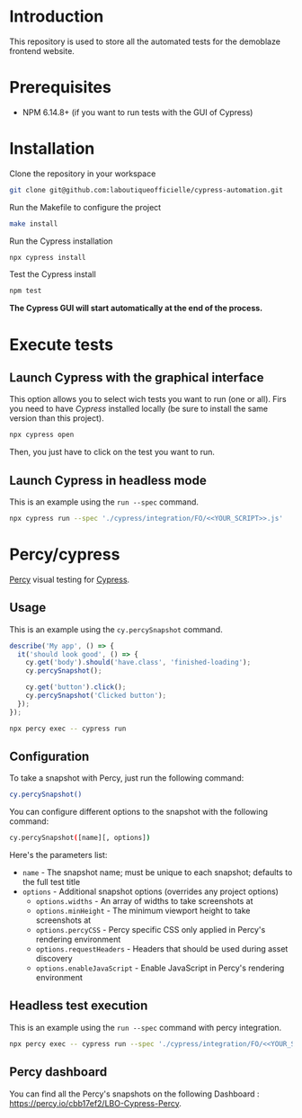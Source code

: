 # Introduction
This repository is used to store all the automated tests for the demoblaze frontend website.

# Prerequisites
- NPM 6.14.8+ (if you want to run tests with the GUI of Cypress)

# Installation
Clone the repository in your workspace
```bash
git clone git@github.com:laboutiqueofficielle/cypress-automation.git
```
Run the Makefile to configure the project
```bash
make install
```
Run the Cypress installation
```bash
npx cypress install
```
Test the Cypress install
```bash
npm test
````

**The Cypress GUI will start automatically at the end of the process.**

# Execute tests
## Launch Cypress with the graphical interface
This option allows you to select wich tests you want to run (one or all).
Firs you need to have _Cypress_ installed locally (be sure to install the same version than this project).
```bash
npx cypress open
```
Then, you just have to click on the test you want to run.

## Launch Cypress in headless mode
This is an example using the `run --spec` command.

```bash
npx cypress run --spec './cypress/integration/FO/<<YOUR_SCRIPT>>.js'
```

# Percy/cypress
[Percy](https://percy.io) visual testing for [Cypress](https://cypress.io).

## Usage
This is an example using the `cy.percySnapshot` command.

```javascript
describe('My app', () => {
  it('should look good', () => {
    cy.get('body').should('have.class', 'finished-loading');
    cy.percySnapshot();

    cy.get('button').click();
    cy.percySnapshot('Clicked button');
  });
});
```

```bash
npx percy exec -- cypress run
````

## Configuration
To take a snapshot with Percy, just run the following command:
```bash
cy.percySnapshot()
```
You can configure different options to the snapshot with the following command:
```bash
cy.percySnapshot([name][, options])
```
Here's the parameters list:
- `name` - The snapshot name; must be unique to each snapshot; defaults to the full test title
- `options` - Additional snapshot options (overrides any project options)
  - `options.widths` - An array of widths to take screenshots at
  - `options.minHeight` - The minimum viewport height to take screenshots at
  - `options.percyCSS` - Percy specific CSS only applied in Percy's rendering environment
  - `options.requestHeaders` - Headers that should be used during asset discovery
  - `options.enableJavaScript` - Enable JavaScript in Percy's rendering environment

## Headless test execution
This is an example using the `run --spec` command with percy integration.

```bash
npx percy exec -- cypress run --spec './cypress/integration/FO/<<YOUR_SCRIPT>>.js'
```

## Percy dashboard
You can find all the Percy's snapshots on the following Dashboard : https://percy.io/cbb17ef2/LBO-Cypress-Percy.
